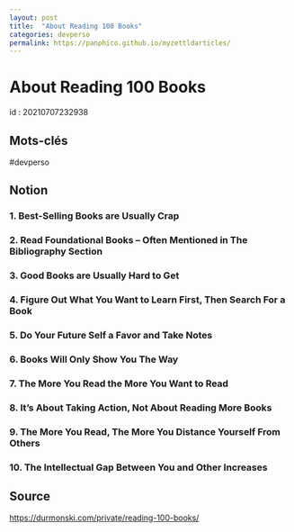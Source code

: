 ```yaml
---
layout: post
title:  "About Reading 100 Books"
categories: devperso
permalink: https://panphico.github.io/myzettldarticles/
---
```


# About Reading 100 Books
id : 20210707232938

## Mots-clés 
#devperso

## Notion

### 1\. Best-Selling Books are Usually Crap
### 2\. Read Foundational Books – Often Mentioned in The Bibliography Section
### 3\. Good Books are Usually Hard to Get
### 4\. Figure Out What You Want to Learn First, Then Search For a Book
### 5\. Do Your Future Self a Favor and Take Notes
### 6\. Books Will Only Show You The Way
### 7\. The More You Read the More You Want to Read
### 8\. It’s About Taking Action, Not About Reading More Books
### 9\. The More You Read, The More You Distance Yourself From Others
### 10\. The Intellectual Gap Between You and Other Increases


## Source
https://durmonski.com/private/reading-100-books/
